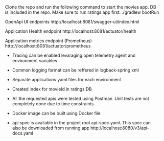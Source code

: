 Clone the repo and run the following command to start the movies app. DB is included in the repo. Make sure to run ratings app first. 
./gradlew bootRun

OpenApi UI endpoints
http://localhost:8081/swagger-ui/index.html

Application Health endpoint
http://localhost:8081/actuator/health

Application metrics endpoint (Prometheus)
http://localhost:8081/actuator/prometheus

- Tracing can be enabled levaraging open telemetry agent and environment variables

- Common logging format can be reffered in logback-spring.xml

- Separate applications yaml files for each environment

- Created index for movieId in ratings DB

- All the requested apis were tested using Postman. Unit tests are not completely done due to time constraints.

- Docker image can be built using Docker file

- api spec is available in the project root api-spec.yaml. This spec can also be downloaded from running app http://localhost:8080/v3/api-docs.yaml